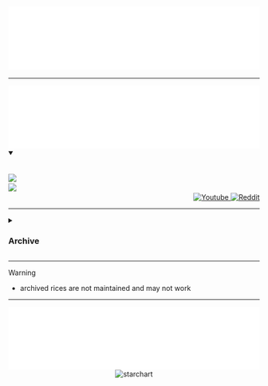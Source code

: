 <div align=center>
    <img src="./assets/title.svg">
</div>

<hr>

<div align=center>
    <img align="center" src="./assets/themes.svg">
</div>
<div>
<details open>
    <summary></summary>
    <br>
    <br>
    <a href="https://github.com/flick0/dotfiles/tree/hyprland-yorha" align="center">
        <img src="https://raw.githubusercontent.com/flick0/dotfiles/hyprland-yorha/assets/title.svg" height="30px"><br>
        <img src="https://github.com/flick0/dotfiles/assets/77581181/4b94622c-69f4-4f2d-82c4-7032d6e66ca4">
    </a>
    <div align="right">
        <a href="https://www.youtube.com/watch?v=zi2Nm5-0PYY">
            <img alt="Youtube" src="https://img.shields.io/badge/YouTube-%23c2bda6.svg?style=for-the-badge&logo=YouTube&logoColor=48463d">
        </a>
        <a href="https://www.reddit.com/r/unixporn/comments/z6s20y/hyprland_aurora_modified_my_previous_rice_to_fit/">
            <img alt="Reddit" src="https://img.shields.io/badge/Reddit-%23c2bda6.svg?style=for-the-badge&logo=Reddit&logoColor=48463d">
        </a>
    </div>
</details>
</div>

<!--###################################################################################################################-->
<hr>
<details>
    <summary><h3>Archive</h3></summary>

[aurora](https://github.com/flick0/dotfiles/tree/aurora)
<div align="center">
 
 ```ocaml
 ❄️ hyprland / aurora / catppuccin ❄️
```

[![aurora](https://github.com/flick0/dotfiles/blob/aurora/assets/pipes.png?raw=true)](https://github.com/flick0/dotfiles/tree/aurora)

<hr>
 
</div>

[dreamy](https://github.com/flick0/dotfiles/tree/dreamy)
<div align="center">
 
```ocaml
 ✨ hyprland / dreamy / catppuccin ✨
```
 
</div>

[![dreamy](https://raw.githubusercontent.com/flick0/dotfiles/dreamy/assets/cava.png)](https://github.com/flick0/dotfiles/tree/dreamy)

<hr>

[cherry-blossom](https://github.com/flick0/dotfiles/tree/cherry-blossom)
<div align="center">
 
```ocaml
 🌸 hyprland / cherry / blossom 🌸
```
 
</div>

[![cherry-blossom](https://raw.githubusercontent.com/flick0/dotfiles/cherry-blossom/assets/workflow.png)](https://github.com/flick0/dotfiles/tree/cherry-blossom)
</details>

<hr>

> [!WARNING]
> - archived rices are not maintained and may not work

<hr>
<!--###################################################################################################################-->


<div align=center>
    <img align="center" src="./assets/stars.svg">
    <img src="https://starchart.cc/flick0/dotfiles.svg?background=%23101010&axis=%23ffc78c&line=%23ffe97d" alt="starchart">
</div>

                    



